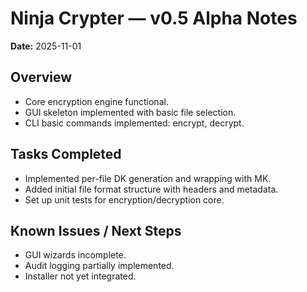 # Ninja Crypter — v0.5 Alpha Notes

**Date:** 2025-11-01

## Overview
- Core encryption engine functional.
- GUI skeleton implemented with basic file selection.
- CLI basic commands implemented: encrypt, decrypt.

## Tasks Completed
- Implemented per-file DK generation and wrapping with MK.
- Added initial file format structure with headers and metadata.
- Set up unit tests for encryption/decryption core.

## Known Issues / Next Steps
- GUI wizards incomplete.
- Audit logging partially implemented.
- Installer not yet integrated.
